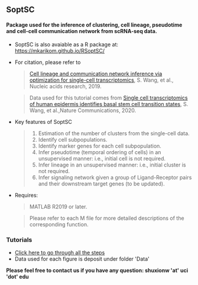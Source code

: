 ## SoptSC 
#### Package used for the inference of clustering, cell lineage, pseudotime and cell-cell communication network from scRNA-seq data. 

* SoptSC is also avaiable as a R package at: https://mkarikom.github.io/RSoptSC/
* For citation, please refer to 
	> [Cell lineage and communication network inference via optimization for single-cell transcriptomics](https://academic.oup.com/nar/advance-article/doi/10.1093/nar/gkz204/5421812), S. Wang, et al., Nucleic acids research, 2019.
	
	> Data used for this tutorial comes from [Single cell transcriptomics of human epidermis identifies basal stem cell transition states](https://www.nature.com/articles/s41467-020-18075-7), S. Wang, et al.,Nature Communications, 2020. 

* Key features of SoptSC
	> 1. Estimation of the number of clusters from the single-cell data.
	> 2. Identify cell subpopulations.
	> 3. Identify marker genes for each cell subpopulation.
	> 4. Infer pseudotime (temporal ordering of cells) in an unsupervised manner: i.e., initial cell is not required.
	> 5. Infer lineage in an unsupervised manner: i.e., initial cluster is not required. 
	> 6. Infer signaling network given a group of Ligand-Receptor pairs and their downstream target genes (to be updated).

* Requires: 
	> MATLAB R2019 or later. 
	
	> Please refer to each M file for more detailed descriptions of the corresponding function.

### Tutorials
- [Click here to go through all the steps](https://htmlpreview.github.io/?https://github.com/WangShuxiong/SoptSC/blob/master/run_example.html)
- Data used for each figure is deposit under folder 'Data'

**Please feel free to contact us if you have any question: shuxionw 'at' uci 'dot' edu**
